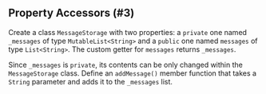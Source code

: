 ## Property Accessors (#3)

Create a class `MessageStorage` with two properties: a `private` one named
`_messages` of type `MutableList<String>` and a `public` one named `messages`
of type `List<String>`. The custom getter for `messages` returns `_messages`.

Since `_messages` is `private`, its contents can be only changed within the
`MessageStorage` class. Define an `addMessage()` member function that takes a
`String` parameter and adds it to the `_messages` list.